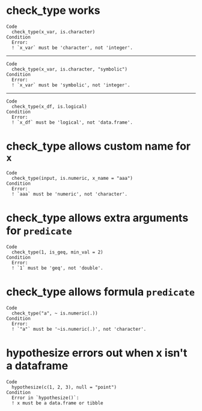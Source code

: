# check_type works

    Code
      check_type(x_var, is.character)
    Condition
      Error:
      ! `x_var` must be 'character', not 'integer'.

---

    Code
      check_type(x_var, is.character, "symbolic")
    Condition
      Error:
      ! `x_var` must be 'symbolic', not 'integer'.

---

    Code
      check_type(x_df, is.logical)
    Condition
      Error:
      ! `x_df` must be 'logical', not 'data.frame'.

# check_type allows custom name for `x`

    Code
      check_type(input, is.numeric, x_name = "aaa")
    Condition
      Error:
      ! `aaa` must be 'numeric', not 'character'.

# check_type allows extra arguments for `predicate`

    Code
      check_type(1, is_geq, min_val = 2)
    Condition
      Error:
      ! `1` must be 'geq', not 'double'.

# check_type allows formula `predicate`

    Code
      check_type("a", ~ is.numeric(.))
    Condition
      Error:
      ! `"a"` must be '~is.numeric(.)', not 'character'.

# hypothesize errors out when x isn't a dataframe

    Code
      hypothesize(c(1, 2, 3), null = "point")
    Condition
      Error in `hypothesize()`:
      ! x must be a data.frame or tibble

